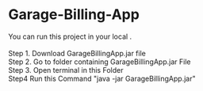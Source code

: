 # Garage-Billing-App
You can run this project in your local .
<br><br>
Step 1. Download GarageBillingApp.jar file<br>
Step 2. Go to folder containing GarageBillingApp.jar File<br>
Step 3. Open terminal in this Folder<br>
Step4 Run this Command "java -jar GarageBillingApp.jar"<br>
